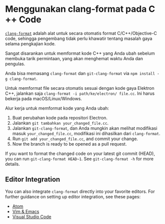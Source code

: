 # Menggunakan clang-format pada C ++ Code

[` clang-format `](http://clang.llvm.org/docs/ClangFormat.html) adalah alat untuk secara otomatis format C/C++/Objective-C code, sehingga pengembang tidak perlu khawatir tentang masalah gaya selama pengkajian kode.

Sangat disarankan untuk memformat kode C++ yang Anda ubah sebelum membuka tarik permintaan, yang akan menghemat waktu Anda dan pengulas.

Anda bisa memasang `clang-format` dan `git-clang-format` via `npm install -g clang-format`.

Untuk memformat file secara otomatis sesuai dengan kode gaya Elektron C++, jalankan saja `clang-format -i path/ke/electron/ file.cc`. Ini harus bekerja pada macOS/Linux/Windows.

Alur kerja untuk memformat kode yang Anda ubah:

1. Buat perubahan kode pada repositori Electron.
2. Jalankan `git tambahkan your_changed_file.cc`.
3. Jalankan `git-clang-format`, dan Anda mungkin akan melihat modifikasi masuk `your_changed_file.cc`, modifikasi ini dihasilkan dari `clang-format`.
4. Run `git add your_changed_file.cc`, and commit your change.
5. Now the branch is ready to be opened as a pull request.

If you want to format the changed code on your latest git commit (HEAD), you can run `git-clang-format HEAD~1`. See `git-clang-format -h` for more details.

## Editor Integration

You can also integrate `clang-format` directly into your favorite editors. For further guidance on setting up editor integration, see these pages:

- [Atom](https://atom.io/packages/clang-format)
- [Vim & Emacs](http://clang.llvm.org/docs/ClangFormat.html#vim-integration)
- [Visual Studio Code](https://marketplace.visualstudio.com/items?itemName=xaver.clang-format)